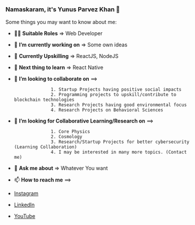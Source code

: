 ### Namaskaram, it's Yunus Parvez Khan 👋

Some things you may want to know about me:

- 👨‍💼 <b>Suitable Roles</b> => Web Developer
- 🔭 <b>I’m currently working on</b> => Some own ideas
- 💪 <b>Currently Upskilling</b> => ReactJS, NodeJS
- 🌱 <b>Next thing to learn</b> => React Native
- 👯 <b>I’m looking to collaborate on</b> ==>

                    1. Startup Projects having positive social impacts
                    2. Programming projects to upskill/contribute to blockchain technologies
                    3. Research Projects having good environmental focus
                    4. Research Projects on Behavioral Sciences


- 🤔 <b>I’m looking for Collaborative Learning/Research on</b> ==>

                    1. Core Physics
                    2. Cosmology
                    3. Research/Startup Projects for better cybersecurity (Learning Collaboration) 
                    4. I may be interested in many more topics. (Contact me) 


- 💬 <b>Ask me about</b> => Whatever You want 
- 📫 <b>How to reach me</b> ==>

- <a href="https://instagram.com/yunusparvezkhan/">Instagram</a>
- <a href="https://www.linkedin.com/in/yunus-parvez-khan-a05099158/">LinkedIn</a>
- <a href="https://youtube.com/yunusparvezkhan/">YouTube</a>
